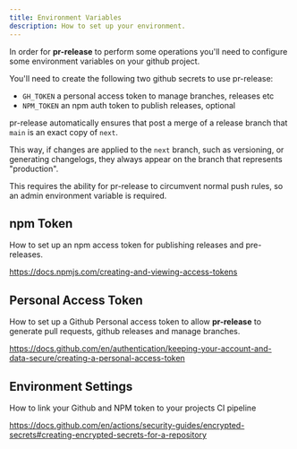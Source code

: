 ```yaml
---
title: Environment Variables
description: How to set up your environment.
---
```


In order for **pr-release** to perform some operations you'll need to configure
some environment variables on your github project.

You'll need to create the following two github secrets to use pr-release:

- `GH_TOKEN` a personal access token to manage branches, releases etc
- `NPM_TOKEN` an npm auth token to publish releases, optional

pr-release automatically ensures that post a merge of a release branch that
`main` is an exact copy of `next`.

This way, if changes are applied to the `next` branch, such as versioning, or
generating changelogs, they always appear on the branch that represents
"production".

This requires the ability for pr-release to circumvent normal push rules, so an
admin environment variable is required.

## npm Token

How to set up an npm access token for publishing releases and pre-releases.

https://docs.npmjs.com/creating-and-viewing-access-tokens

## Personal Access Token

How to set up a Github Personal access token to allow **pr-release** to generate
pull requests, github releases and manage branches.

https://docs.github.com/en/authentication/keeping-your-account-and-data-secure/creating-a-personal-access-token

## Environment Settings

How to link your Github and NPM token to your projects CI pipeline

https://docs.github.com/en/actions/security-guides/encrypted-secrets#creating-encrypted-secrets-for-a-repository
